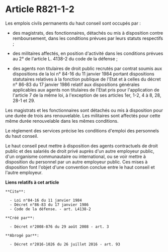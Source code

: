 # Article R821-1-2

Les emplois civils permanents du haut conseil sont occupés par :

- des magistrats, des fonctionnaires, détachés ou mis à disposition contre remboursement, dans les conditions prévues par
leurs statuts respectifs ;

- des militaires affectés, en position d'activité dans les conditions prévues au 2° de l'article L. 4138-2 du code de la
défense ;

- des agents non titulaires de droit public recrutés par contrat soumis aux dispositions de la loi n° 84-16 du 11 janvier
1984 portant dispositions statutaires relatives à la fonction publique de l'Etat et à celles du décret n° 86-83 du 17 janvier
1986 relatif aux dispositions générales applicables aux agents non titulaires de l'Etat pris pour l'application de l'article
7 de la même loi, à l'exception de ses articles 1er, 1-2, 4 à 8, 28, 28-1 et 29. 

Les magistrats et les fonctionnaires sont détachés ou mis à disposition pour une durée de trois ans renouvelable. Les
militaires sont affectés pour cette même durée renouvelable dans les mêmes conditions. 

Le règlement des services précise les conditions d'emploi des personnels du haut conseil. 

Le haut conseil peut mettre à disposition des agents contractuels de droit public et des salariés de droit privé auprès d'un
autre employeur public, d'un organisme communautaire ou international, ou se voir mettre à disposition du personnel par un
autre employeur public. Ces mises à disposition font l'objet d'une convention conclue entre le haut conseil et l'autre
employeur.

**Liens relatifs à cet article**

	**Cite**:

	  - Loi n°84-16 du 11 janvier 1984
	  - Décret n°86-83 du 17 janvier 1986
	  - Code de la défense. - art. L4138-2

	**Créé par**:

	  - Décret n°2008-876 du 29 août 2008 - art. 3

	**Abrogé par**:

	  - Décret n°2016-1026 du 26 juillet 2016 - art. 93
